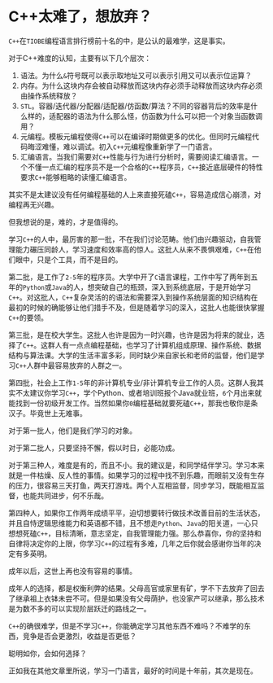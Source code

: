 # C++太难了，想放弃？

`C++`在`TIOBE`编程语言排行榜前十名的中，是公认的最难学，这是事实。

对于C++难度的认知，主要有以下几个层次：

1. 语法。为什么`&`符号既可以表示取地址又可以表示引用又可以表示位运算？
2. 内存。为什么这块内存会被自动释放而这块内存必须手动释放而这块内存必须由操作系统释放？
3. `STL`。容器/迭代器/分配器/适配器/仿函数/算法？不同的容器背后的效率是什么样的，适配器的语法为什么那么怪，仿函数为什么可以把一个对象当函数调用？
4. 元编程。模板元编程使得`C++`可以在编译时期做更多的优化。但同时元编程代码晦涩难懂，难以调试。初入`C++`元编程像重新学了一门语言。
5. 汇编语言。当我们需要对`C++`性能与行为进行分析时，需要阅读汇编语言。一个不懂一点汇编的程序员不是一个合格的`C++`程序员，`C++`接近底层硬件的特性要求`C++`能够粗略的读懂汇编语言。

其实不是太建议没有任何编程基础的人上来直接死磕`C++`，容易造成信心崩溃，对编程再无兴趣。

但我想说的是，难的，才是值得的。

学习`C++`的人中，最厉害的那一批，不在我们讨论范畴。他们由兴趣驱动，自我管理能力碾压同龄人，学习速度和效率高的惊人。这批人从来不畏惧艰难，`C++`在他们眼中，只是个工具，而不是目的。

第二批，是工作了`2-5`年的程序员。大学中开了`C`语言课程，工作中写了两年到五年的`Python`或`Java`的人，想突破自己的瓶颈，深入到系统底层，于是开始学习`C++`。对这批人，`C++`复杂灵活的的语法和需要深入到操作系统层面的知识结构在最初的时候的确能够让他们措手不及，但是随着学习的深入，这批人也能很快掌握`C++`的要领。

第三批，是在校大学生。这批人也许是因为一时兴趣，也许是因为将来的就业，选择了`C++`。这群人有一点点编程基础，也学习了计算机组成原理、操作系统、数据结构与算法课。大学的生活丰富多彩，同时缺少来自家长和老师的监督，他们是学习`C++`人群中最容易放弃的人群之一。

第四批，社会上工作`1-5`年的非计算机专业/非计算机专业工作的人员。这群人我其实不太建议你学习`C++`，学个Python、或者培训班报个Java就业班，`6`个月出来就能找到一份初级开发工作。当然如果你`0`编程基础就要死磕`C++`，那我也敬你是条汉子。毕竟世上无难事。

对于第一批人，他们是我们学习的对象。

对于第二批人，只要坚持不懈，假以时日，必能功成。

对于第三种人，难度是有的，而且不小。我的建议是，和同学结伴学习。学习本来就是一件枯燥、反人性的事情。如果学习的过程中找不到乐趣，而眼前又没有生存的压力，很容易三天打鱼，两天打游戏。两个人互相监督，同步学习，既能相互监督，也能共同进步，何不乐哉。

第四种人，如果你工作两年成绩平平，迫切想要转行做技术改善目前的生活状态，并且自恃逻辑思维能力和英语都不错，且不想走`Python`、`Java`的阳关道，一心只想想死磕`C++`，目标清晰，意志坚定，自我管理能力强。那么恭喜你，你的坚持和自律将决定你的上限，你学习`C++`的过程有多难，几年之后你就会感谢你当年的决定有多英明。

成年以后，这世上再也没有容易的事情。

成年人的选择，都是权衡利弊的结果。父母高官或家里有矿，学不下去放弃了回去了继承祖上衣钵未尝不可。但是如果没有父母荫护，也没家产可以继承，那么技术是为数不多的可以实现阶层跃迁的路线之一。

`C++`的确很难学，但是不学习`C++`，你能确定学习其他东西不难吗？不难学的东西，竞争是否会更激烈，收益是否更低？

聪明如你，会如何选择？

正如我在其他文章里所说，学习一门语言，最好的时间是十年前，其次是现在。